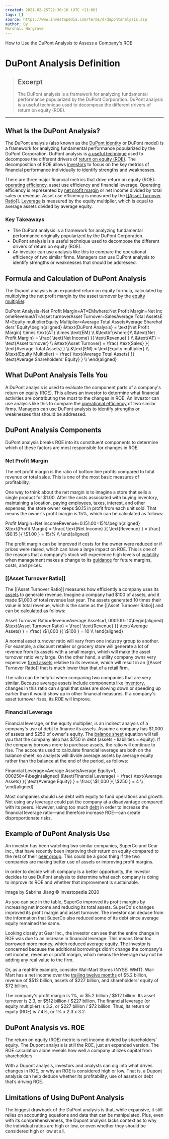 ```yaml
---
created: 2021-02-25T22:36:16 (UTC +11:00)
tags: []
source: https://www.investopedia.com/terms/d/dupontanalysis.asp
author: By
Marshall Hargrave
---
```

How to Use the DuPont Analysis to Assess a Company's ROE
# DuPont Analysis Definition

> ## Excerpt
> The DuPont analysis is a framework for analyzing fundamental performance popularized by the DuPont Corporation. DuPont analysis is a useful technique used to decompose the different drivers of return on equity (ROE).

---
## What Is the DuPont Analysis?

The DuPont analysis (also known as the [DuPont identity](https://www.investopedia.com/terms/d/dupontidentity.asp) or DuPont model) is a framework for analyzing fundamental performance popularized by the DuPont Corporation. DuPont analysis is [a useful technique](https://www.investopedia.com/articles/fundamental-analysis/08/dupont-analysis.asp) used to decompose the different drivers of [return on equity (ROE)](https://www.investopedia.com/terms/r/returnonequity.asp). The decomposition of ROE allows [investors](https://www.investopedia.com/terms/i/investor.asp) to focus on the key metrics of financial performance individually to identify strengths and weaknesses.

There are three major financial metrics that drive return on equity (ROE): [operating efficiency](https://www.investopedia.com/terms/o/operationalefficiency.asp), asset use efficiency and financial leverage. Operating efficiency is represented by [net profit margin](https://www.investopedia.com/terms/n/net_margin.asp) or net income divided by total sales or revenue. Asset use efficiency is measured by the [[[Asset Turnover Ratio]]](https://www.investopedia.com/terms/a/assetturnover.asp). [Leverage](https://www.investopedia.com/terms/l/leverage.asp) is measured by the equity multiplier, which is equal to average assets divided by average equity.

### Key Takeaways

-   The DuPont analysis is a framework for analyzing fundamental performance originally popularized by the DuPont Corporation.
-   DuPont analysis is a useful technique used to decompose the different drivers of return on equity (ROE). 
-   An investor can use analysis like this to compare the operational efficiency of two similar firms. Managers can use DuPont analysis to identify strengths or weaknesses that should be addressed.

## Formula and Calculation of DuPont Analysis

The Dupont analysis is an expanded return on equity formula, calculated by multiplying the net profit margin by the asset turnover by the [equity multiplier](https://www.investopedia.com/terms/e/equitymultiplier.asp).

DuPont Analysis\=Net Profit Margin×AT×EMwhere:Net Profit Margin\=Net IncomeRevenueAT\=Asset turnoverAsset Turnover\=SalesAverage Total AssetsEM\=Equity multiplierEquity Multiplier\=Average Total AssetsAverage Shareholders’ Equity\\begin{aligned} &\\text{DuPont Analysis} = \\text{Net Profit Margin} \\times \\text{AT} \\times \\text{EM} \\\\ &\\textbf{where:}\\\\ &\\text{Net Profit Margin} = \\frac{ \\text{Net Income} }{ \\text{Revenue} } \\\\ &\\text{AT} = \\text{Asset turnover} \\\\ &\\text{Asset Turnover} = \\frac{ \\text{Sales} }{ \\text{Average Total Assets} } \\\\ &\\text{EM} = \\text{Equity multiplier} \\\\ &\\text{Equity Multiplier} = \\frac{ \\text{Average Total Assets} }{ \\text{Average Shareholders' Equity} } \\\\ \\end{aligned}

## What DuPont Analysis Tells You

A DuPont analysis is used to evaluate the component parts of a company's return on equity (ROE). This allows an investor to determine what financial activities are contributing the most to the changes in ROE. An investor can use analysis like this to compare the [operational efficiency](https://www.investopedia.com/terms/o/operationalefficiency.asp) of two similar firms. Managers can use DuPont analysis to identify strengths or weaknesses that should be addressed.

## DuPont Analysis Components

DuPont analysis breaks ROE into its constituent components to determine which of these factors are most responsible for changes in ROE.

### Net Profit Margin

The net profit margin is the ratio of bottom line profits compared to total revenue or total sales. This is one of the most basic measures of profitability.

One way to think about the net margin is to imagine a store that sells a single product for $1.00. After the costs associated with buying inventory, maintaining a location, paying employees, taxes, interest, and other expenses, the store owner keeps $0.15 in profit from each unit sold. That means the owner's profit margin is 15%, which can be calculated as follows:

Profit Margin\=Net IncomeRevenue\=$0.15$1.00\=15%\\begin{aligned} &\\text{Profit Margin} = \\frac{ \\text{Net Income} }{ \\text{Revenue} } = \\frac{ \\$0.15 }{ \\$1.00 } = 15\\% \\\\ \\end{aligned}

The profit margin can be improved if costs for the owner were reduced or if prices were raised, which can have a large impact on ROE. This is one of the reasons that a company's stock will experience high levels of [volatility](https://www.investopedia.com/terms/v/volatility.asp) when management makes a change to its [guidance](https://www.investopedia.com/terms/g/guidance.asp) for future margins, costs, and prices.

### [[Asset Turnover Ratio]]

The [[Asset Turnover Ratio]] measures how efficiently a company uses its [assets](https://www.investopedia.com/terms/a/asset.asp) to generate revenue. Imagine a company had $100 of assets, and it made $1,000 of total revenue last year. The assets generated 10 times their value in total revenue, which is the same as the [[Asset Turnover Ratio]] and can be calculated as follows:

Asset Turnover Ratio\=RevenueAverage Assets\=$1,000$100\=10\\begin{aligned} &\\text{Asset Turnover Ratio} = \\frac{ \\text{Revenue} }{ \\text{Average Assets} } = \\frac{ \\$1,000 }{ \\$100 } = 10 \\\\ \\end{aligned}

A normal asset turnover ratio will vary from one industry group to another. For example, a discount retailer or grocery store will generate a lot of revenue from its assets with a small margin, which will make the asset turnover ratio very large. On the other hand, a utility company owns very expensive [fixed assets](https://www.investopedia.com/terms/f/fixedasset.asp) relative to its revenue, which will result in an [[Asset Turnover Ratio]] that is much lower than that of a retail firm.

The ratio can be helpful when comparing two companies that are very similar. Because average assets include components like [inventory](https://www.investopedia.com/terms/i/inventory.asp), changes in this ratio can signal that sales are slowing down or speeding up earlier than it would show up in other financial measures. If a company's asset turnover rises, its ROE will improve.

### Financial Leverage

Financial leverage, or the equity multiplier, is an indirect analysis of a company's use of debt to finance its assets. Assume a company has $1,000 of assets and $250 of owner's equity. The [balance sheet](https://www.investopedia.com/terms/b/balancesheet.asp) equation will tell you that the company also has $750 in debt (assets - liabilities = equity). If the company borrows more to purchase assets, the ratio will continue to rise. The accounts used to calculate financial leverage are both on the balance sheet, so analysts will divide average assets by average equity rather than the balance at the end of the period, as follows:

Financial Leverage\=Average AssetsAverage Equity\=$1,000$250\=4\\begin{aligned} &\\text{Financial Leverage} = \\frac{ \\text{Average Assets} }{ \\text{Average Equity} } = \\frac{ \\$1,000 }{ \\$250 } = 4 \\\\ \\end{aligned}

Most companies should use debt with equity to fund operations and growth. Not using any leverage could put the company at a disadvantage compared with its peers. However, using too much [debt](https://www.investopedia.com/terms/d/debt.asp) in order to increase the financial leverage ratio—and therefore increase ROE—can create disproportionate risks.

## Example of DuPont Analysis Use

An investor has been watching two similar companies, SuperCo and Gear Inc., that have recently been improving their return on equity compared to the rest of their [peer group](https://www.investopedia.com/terms/p/peer-group.asp). This could be a good thing if the two companies are making better use of assets or improving profit margins.

In order to decide which company is a better opportunity, the investor decides to use DuPont analysis to determine what each company is doing to improve its ROE and whether that improvement is sustainable.

Image by Sabrina Jiang © Investopedia 2020

As you can see in the table, SuperCo improved its profit margins by increasing net income and reducing its total assets. SuperCo's changes improved its profit margin and asset turnover. The investor can deduce from the information that SuperCo also reduced some of its debt since average equity remained the same.

Looking closely at Gear Inc., the investor can see that the entire change in ROE was due to an increase in financial leverage. This means Gear Inc. borrowed more money, which reduced average equity. The investor is concerned because the additional borrowings didn't change the company's net income, revenue or profit margin, which means the leverage may not be adding any real value to the firm.

Or, as a real-life example, consider Wal-Mart Stores (NYSE: WMT). Wal-Mart has a net income over the [trailing twelve months](https://www.investopedia.com/terms/t/ttm.asp) of $5.2 billion, revenue of $512 billion, assets of $227 billion, and shareholders' equity of $72 billion.

The company's profit margin is 1%, or $5.2 billion / $512 billion. Its asset turnover is 2.3, or $512 billion / $227 billion. The financial leverage (or equity multiplier) is 3.2, or $227 billion / $72 billion. Thus, its return or equity (ROE) is 7.4%, or 1% x 2.3 x 3.2.

## DuPont Analysis vs. ROE

The return on equity (ROE) metric is net income divided by shareholders’ equity. The Dupont analysis is still the ROE, just an expanded version. The ROE calculation alone reveals how well a company utilizes capital from shareholders.

With a Dupont analysis, investors and analysts can dig into what drives changes in ROE, or why an ROE is considered high or low. That is, a Dupont analysis can help deduce whether its profitability, use of assets or debt that’s driving ROE.

## Limitations of Using DuPont Analysis

The biggest drawback of the DuPont analysis is that, while expansive, it still relies on accounting equations and data that can be manipulated. Plus, even with its comprehensiveness, the Dupont analysis lacks context as to why the individual ratios are high or low, or even whether they should be considered high or low at all.
